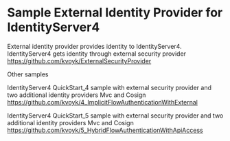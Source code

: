 # Sample External Identity Provider for IdentityServer4

External identity provider provides identity to IdentityServer4. 
IdentityServer4 gets identity through external security provider https://github.com/kvoyk/ExternalSecurityProvider

Other samples

IdentityServer4 QuickStart_4 sample with external security provider and two additional identity providers Mvc and Cosign https://github.com/kvoyk/4_ImplicitFlowAuthenticationWithExternal

IdentityServer4 QuickStart_5 sample with external security provider and two additional identity providers Mvc and Cosign https://github.com/kvoyk/5_HybridFlowAuthenticationWithApiAccess
